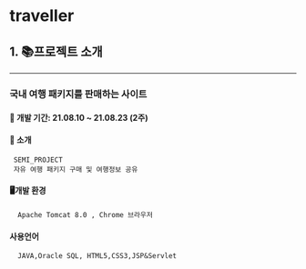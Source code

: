 # traveller


## 1. 📚프로젝트 소개
***
### 국내 여행 패키지를 판매하는 사이트

#### 📅 개발 기간: 21.08.10 ~ 21.08.23 (2주)

#### 🎤 소개
     SEMI_PROJECT
     자유 여행 패키지 구매 및 여행정보 공유
     
#### 🖥개발 환경
      Apache Tomcat 8.0 , Chrome 브라우저

#### 사용언어
      JAVA,Oracle SQL, HTML5,CSS3,JSP&Servlet
